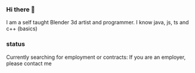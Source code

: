 ### Hi there 👋

I am a self taught Blender 3d artist and programmer.
I know java, js, ts and c++ (basics)

### status
Currently searching for employment or contracts: If you are an employer, please contact me
